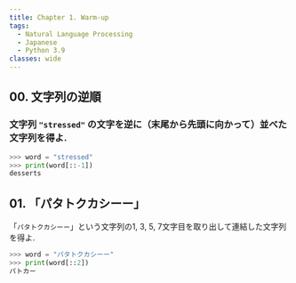 ```yaml
---
title: Chapter 1. Warm-up
tags:
  - Natural Language Processing
  - Japanese
  - Python 3.9
classes: wide
---
```


## 00. 文字列の逆順

### 文字列 ```"stressed"``` の文字を逆に（末尾から先頭に向かって）並べた文字列を得よ.

```python
>>> word = "stressed"
>>> print(word[::-1])
desserts
```

## 01. 「パタトクカシーー」

「```パタトクカシーー```」という文字列の1, 3, 5, 7文字目を取り出して連結した文字列を得よ.

```python
>>> word = "パタトクカシーー"
>>> print(word[::2])
パトカー
```
